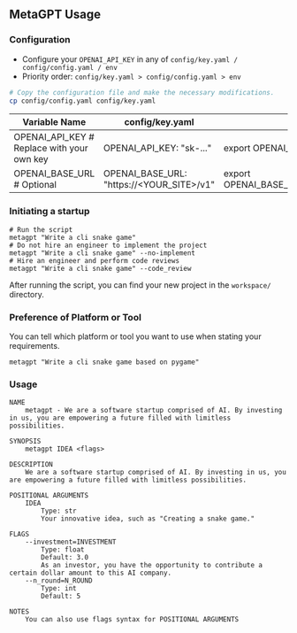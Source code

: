 ## MetaGPT Usage

### Configuration

- Configure your `OPENAI_API_KEY` in any of `config/key.yaml / config/config.yaml / env`
- Priority order: `config/key.yaml > config/config.yaml > env`

```bash
# Copy the configuration file and make the necessary modifications.
cp config/config.yaml config/key.yaml
```

| Variable Name                              | config/key.yaml                           | env                                             |
| ------------------------------------------ | ----------------------------------------- | ----------------------------------------------- |
| OPENAI_API_KEY # Replace with your own key | OPENAI_API_KEY: "sk-..."                  | export OPENAI_API_KEY="sk-..."                  |
| OPENAI_BASE_URL # Optional                 | OPENAI_BASE_URL: "https://<YOUR_SITE>/v1" | export OPENAI_BASE_URL="https://<YOUR_SITE>/v1" |

### Initiating a startup

```shell
# Run the script
metagpt "Write a cli snake game"
# Do not hire an engineer to implement the project
metagpt "Write a cli snake game" --no-implement
# Hire an engineer and perform code reviews
metagpt "Write a cli snake game" --code_review
```

After running the script, you can find your new project in the `workspace/` directory.

### Preference of Platform or Tool

You can tell which platform or tool you want to use when stating your requirements.

```shell
metagpt "Write a cli snake game based on pygame"
```

### Usage

```
NAME
    metagpt - We are a software startup comprised of AI. By investing in us, you are empowering a future filled with limitless possibilities.

SYNOPSIS
    metagpt IDEA <flags>

DESCRIPTION
    We are a software startup comprised of AI. By investing in us, you are empowering a future filled with limitless possibilities.

POSITIONAL ARGUMENTS
    IDEA
        Type: str
        Your innovative idea, such as "Creating a snake game."

FLAGS
    --investment=INVESTMENT
        Type: float
        Default: 3.0
        As an investor, you have the opportunity to contribute a certain dollar amount to this AI company.
    --n_round=N_ROUND
        Type: int
        Default: 5

NOTES
    You can also use flags syntax for POSITIONAL ARGUMENTS
```